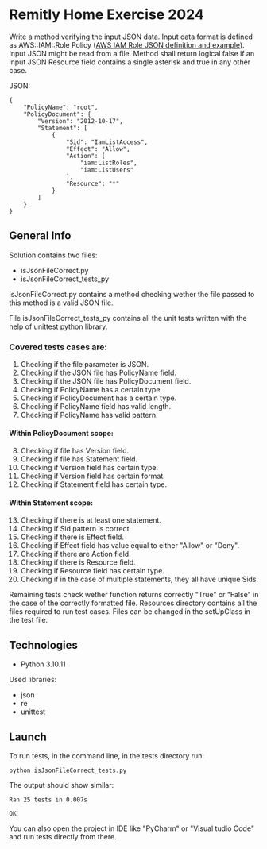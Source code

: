 
# Remitly Home Exercise 2024

Write a method verifying the input JSON data. Input data format is defined as AWS::IAM::Role Policy ([AWS IAM Role JSON definition and example](https://docs.aws.amazon.com/AWSCloudFormation/latest/UserGuide/aws-properties-iam-role-policy.html)). Input JSON might be read from a file. Method shall return logical false if an input JSON Resource field contains a single asterisk and true in any other case.

JSON:

```
{
    "PolicyName": "root",
    "PolicyDocument": {
        "Version": "2012-10-17",
        "Statement": [
            {
                "Sid": "IamListAccess",
                "Effect": "Allow",
                "Action": [
                    "iam:ListRoles",
                    "iam:ListUsers"
                ],
                "Resource": "*"
            }
        ]
    }
}
```


## General Info

Solution contains two files:

* isJsonFileCorrect.py
* isJsonFileCorrect_tests_py

isJsonFileCorrect.py contains a method checking wether the file passed to this method is a valid JSON file.

File isJsonFileCorrect_tests_py contains all the unit tests written with the help of unittest python library.

### Covered tests cases are:

1. Checking if the file parameter is JSON.
2. Checking if the JSON file has PolicyName field.
3. Checking if the JSON file has PolicyDocument field.
4. Checking if PolicyName has a certain type.
5. Checking if PolicyDocument has a certain type.
6. Checking if PolicyName field has valid length.
7. Checking if PolicyName has valid pattern.


#### Within PolicyDocument scope:

8. Checking if file has Version field.
9. Checking if file has Statement field.
10. Checking if Version field has certain type.
11. Checking if Version field has certain format.
12. Checking if Statement field has certain type.

#### Within Statement scope:

13. Checking if there is at least one statement.
14. Checking if Sid pattern is correct. 
15. Checking if there is Effect field.
16. Checking if Effect field has value equal to either "Allow" or "Deny".
17. Checking if there are Action field.
18. Checking if there is Resource field.
19. Checking if Resource field has certain type.
20. Checking if in the case of multiple statements, they all have unique Sids.

Remaining tests check wether function returns correctly "True" or "False" in the case of the correctly formatted file.
Resources directory contains all the files required to run test cases. Files can be changed in the setUpClass in the test file.

## Technologies

* Python 3.10.11

Used libraries:

* json 
* re
* unittest
## Launch

To run tests, in the command line, in the tests directory run:

```
python isJsonFileCorrect_tests.py
```

The output should show similar:

```
Ran 25 tests in 0.007s

OK
```

You can also open the project in IDE like "PyCharm" or "Visual tudio Code" and run tests directly from there.
